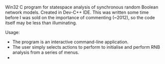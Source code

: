 Win32 C program for statespace analysis of synchronous random Boolean network models.
Created in Dev-C++ IDE.
This was written some time before I was sold on the importance of commenting (~2012), so the code itself may be less than illuminating.

Usage:
- The program is an interactive command-line application.
- The user simply selects actions to perform to initialise and perform RNB analysis from a series of menus.
- 

